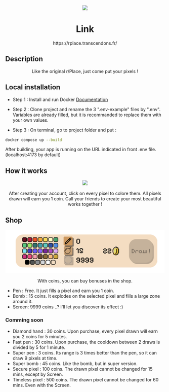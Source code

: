 <div align="center">
	<img src="other/readme_images/main.gif">
</div>

<h1 align="center">
	Link
</h1>
<p align="center">
	https://rplace.transcendons.fr/
</p>


## Description
<p align="center">
	Like the original r/Place, just come put your pixels !
</p>

## Local installation

- Step 1 : Install and run Docker [Documentation](https://docs.docker.com/engine/install/)

- Step 2 : Clone project and rename the 3 ".env-example" files by ".env". Variables are already filled, but it is recommanded to replace them with your own values.

- Step 3 : On terminal, go to project folder and put :
```bash
docker compose up --build
```

After building, your app is running on the URL indicated in front .env file. (localhost:4173 by default)

## How it works

<div align="center">
	<img src="other/readme_images/draw.gif">
</div>
<p align="center">
	After creating your account, click on every pixel to colore them. All pixels drawn will earn you 1 coin. Call your friends to create your most beautiful works together !
</p>

## Shop

<div align="center">
	<img src="other/readme_images/toolbar.png">
</div>
<p align="center">
	With coins, you can buy bonuses in the shop.
</p>

- Pen : Free. It just fills a pixel and earn you 1 coin.
- Bomb : 15 coins. It explodes on the selected pixel and fills a large zone around it.
- Screen: 9999 coins ..? I'll let you discover its effect :)

### Comming soon

- Diamond hand : 30 coins. Upon purchase, every pixel drawn will earn you 2 coins for 5 minutes.
- Fast pen : 30 coins. Upon purchase, the cooldown between 2 draws is divided by 5 for 1 minute.
- Super pen : 3 coins. Its range is 3 times better than the pen, so it can draw 9 pixels at time.
- Super bomb : 45 coins. Like the bomb, but in super version.
- Secure pixel : 100 coins. The drawn pixel cannot be changed for 15 mins, except by Screen.
- Timeless pixel : 500 coins. The drawn pixel cannot be changed for 60 mins. Even with the Screen.
